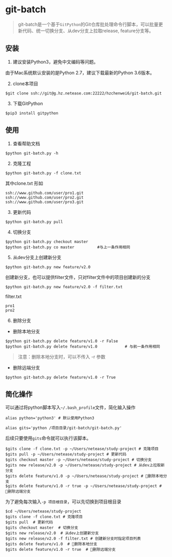 # git-batch

> git-batch是一个基于`GitPython`的Git仓库批处理命令行脚本，可以批量更新代码、统一切换分支、从dev分支上拉取release, feature分支等。

## 安装
1. 建议安装Python3，避免中文编码等问题。

由于Mac系统默认安装的是Python 2.7，建议下载最新的Python 3.6版本。

2. clone本项目

```
$git clone ssh://git@g.hz.netease.com:22222/hzchenwei6/git-batch.git
```

3. 下载GitPython

```
$pip3 install gitpython
```

## 使用
1. 查看帮助文档

```
$python git-batch.py -h
```

2. 克隆工程

```
$python git-batch.py -f clone.txt
```

其中clone.txt 形如

```
ssh://www.github.com/user/pro1.git
ssh://www.github.com/user/pro2.git
ssh://www.github.com/user/pro3.git
```

3. 更新代码

```
$python git-batch.py pull
```

4. 切换分支

```
$python git-batch.py checkout master
$python git-batch.py co master          #与上一条作用相同
```

5. 从dev分支上创建新分支

```
$python git-batch.py new feature/v2.0
```

创建新分支，也可以提供filter文件，只对filter文件中的项目创建新的分支

```
$python git-batch.py new feature/v2.0 -f filter.txt
```

filter.txt

```
pro1
pro2
```

6. 删除分支

* 删除本地分支

```
$python git-batch.py delete feature/v1.0 -r False
$python git-batch.py delete feature/v1.0            # 与航一条作用相同
```

> 注意：删除本地分支时，可以不传入 -r 参数

* 删除远端分支

```
$python git-batch.py delete feature/v1.0 -r True
```

## 简化操作

可以通过将python脚本写入`~/.bash_profile`文件，简化输入操作

```
alias python='python3' # 默认使用Python3

alias gits='python /项目目录/git-batch/git-batch.py'
```

后续只要使用`gits`命令就可以执行该脚本。

```
$gits clone -f clone.txt -p ~/Users/netease/study-project # 克隆项目
$gits pull -p ~/Users/netease/study-project # 更新代码
$gits checkout master -p ~/Users/netease/study-project # 切换分支
$gits new release/v2.0 -p ~/Users/netease/study-project # 从dev上拉取新分支
$gits delete feature/v1.0 -p ~/Users/netease/study-project # 删除本地分支
$gits delete feature/v1.0 -r true -p ~/Users/netease/study-project # 删除远端分支
```

为了避免每次输入`-p 项目根目录`，可以先切换到项目根目录

```
$cd ~/Users/netease/study-project 
$gits clone -f clone.txt # 克隆项目
$gits pull  # 更新代码
$gits checkout master  # 切换分支
$gits new release/v2.0  # 从dev上创建新分支
$gits new release/v2.0 -f filter.txt # 创建新分支时指定项目列表
$gits delete feature/v1.0  # 删除本地分支
$gits delete feature/v1.0 -r true  # 删除远端分支
```